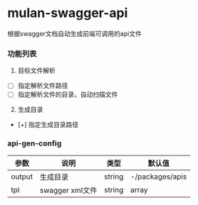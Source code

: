 # mulan-swagger-api

根据swagger文档自动生成前端可调用的api文件

### 功能列表

1. 目标文件解析
- [ ] 指定解析文件路径
- [ ] 指定解析文件的目录，自动扫描文件

2. 生成目录
- [+] 指定生成目录路径

### api-gen-config

| 参数       | 说明 |         类型 | 默认值 |
| --------- | -- | ----------- | -- |
| output     |  生成目录  |     string | -/packages/apis |
| tpl     |  swagger xml文件  |     string | array | -/packages/apis |

